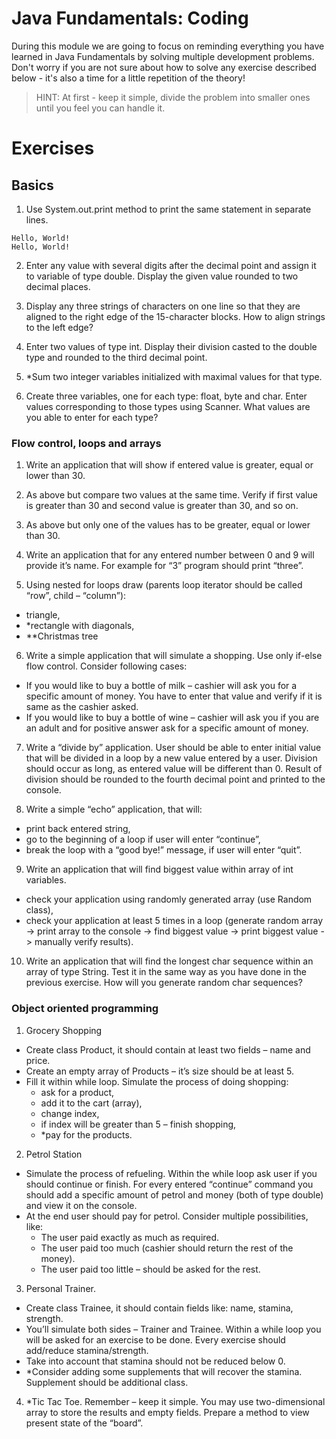 # Java Fundamentals: Coding
During this module we are going to focus on reminding everything you have learned in Java Fundamentals 
by solving multiple development problems. Don't worry if you are not sure about how to solve any 
exercise described below - it's also a time for a little repetition of the theory!

> HINT: At first - keep it simple, divide the problem into smaller ones until you feel you can 
handle it.
 
# Exercises
## Basics
1. Use System.out.print method to print the same statement in separate lines.
```
Hello, World!
Hello, World!
```

2. Enter any value with several digits after the decimal point and assign it to variable
of type double. Display the given value rounded to two decimal places.

3. Display any three strings of characters on one line so that they are aligned to the right
edge of the 15-character blocks. How to align strings to the left edge?

4. Enter two values of type int. Display their division casted to the double type and rounded to
the third decimal point.

5. *Sum two integer variables initialized with maximal values for that type.

6. Create three variables, one for each type: float, byte and char. Enter values corresponding to
those types using Scanner. What values are you able to enter for each type?

### Flow control, loops and arrays
1. Write an application that will show if entered value is greater, equal or lower than 30.

2. As above but compare two values at the same time. Verify if first value is greater than 30 and
second value is greater than 30, and so on.

3. As above but only one of the values has to be greater, equal or lower than 30.

4. Write an application that for any entered number between 0 and 9 will provide it’s name. For
example for “3” program should print “three”.

5. Using nested for loops draw (parents loop iterator should be called “row”,
child – “column”):
- triangle,
- *rectangle with diagonals,
- **Christmas tree

6. Write a simple application that will simulate a shopping. Use only if-else flow control.
Consider following cases:
- If you would like to buy a bottle of milk – cashier will ask you for a specific amount of
money. You have to enter that value and verify if it is same as the cashier asked.
- If you would like to buy a bottle of wine – cashier will ask you if you are an adult and
for positive answer ask for a specific amount of money.

7. Write a “divide by” application. User should be able to enter initial value that will be divided
in a loop by a new value entered by a user. Division should occur as long, as entered value
will be different than 0. Result of division should be rounded to the fourth decimal point and
printed to the console.

8. Write a simple “echo” application, that will:
- print back entered string,
- go to the beginning of a loop if user will enter “continue”,
- break the loop with a “good bye!” message, if user will enter “quit”.

9. Write an application that will find biggest value within array of int variables.
- check your application using randomly generated array (use Random class),
- check your application at least 5 times in a loop (generate random array -> print
array to the console -> find biggest value -> print biggest value -> manually verify
results).

10. Write an application that will find the longest char sequence within an array of type String.
Test it in the same way as you have done in the previous exercise. How will you generate
random char sequences?

### Object oriented programming
1. Grocery Shopping
- Create class Product, it should contain at least two fields – name and price.
- Create an empty array of Products – it’s size should be at least 5.
- Fill it within while loop. Simulate the process of doing shopping:
    - ask for a product,
    - add it to the cart (array),
    - change index,
    - if index will be greater than 5 – finish shopping,
    - *pay for the products.

2. Petrol Station
- Simulate the process of refueling. Within the while loop ask user if you should
continue or finish. For every entered “continue” command you should add a specific
amount of petrol and money (both of type double) and view it on the console.
- At the end user should pay for petrol. Consider multiple possibilities, like:
    - The user paid exactly as much as required.
    - The user paid too much (cashier should return the rest of the money).
    - The user paid too little – should be asked for the rest.

3. Personal Trainer.
- Create class Trainee, it should contain fields like: name, stamina, strength.
- You’ll simulate both sides – Trainer and Trainee. Within a while loop you will be
asked for an exercise to be done. Every exercise should add/reduce
stamina/strength.
- Take into account that stamina should not be reduced below 0.
- *Consider adding some supplements that will recover the stamina. Supplement
should be additional class.

4. *Tic Tac Toe. Remember – keep it simple. You may use two-dimensional array to store the
results and empty fields. Prepare a method to view present state of the “board”.